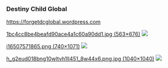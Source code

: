 ### Destiny Child Global
https://forgetdcglobal.wordpress.com

[1bc4cc8be4beafd90ace4a1c60a90dd1.jpg (563×676)](https://forgetdcglobal.files.wordpress.com/2019/05/1bc4cc8be4beafd90ace4a1c60a90dd1.jpg)
![](https://forgetdcglobal.files.wordpress.com/2019/05/1bc4cc8be4beafd90ace4a1c60a90dd1.jpg)

[i16507571865.png (740×1071)](https://i0.wp.com/upload2.inven.co.kr/upload/2017/05/24/bbs/i16507571865.png)
![](https://i0.wp.com/upload2.inven.co.kr/upload/2017/05/24/bbs/i16507571865.png)

[h_g2eud018bng10wltvh1ll451_8w44x6.png.jpg (1040×1040)](https://forgetdcglobal.files.wordpress.com/2019/04/h_g2eud018bng10wltvh1ll451_8w44x6.png.jpg)
![](https://forgetdcglobal.files.wordpress.com/2019/04/h_g2eud018bng10wltvh1ll451_8w44x6.png.jpg)
